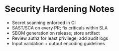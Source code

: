 # Security Hardening Notes

- Secret scanning enforced in CI
- SAST/SCA on every PR; fix criticals within SLA
- SBOM generation on release; store artifact
- Review authz for least privilege; add audit logs
- Input validation + output encoding guidelines